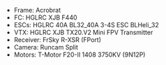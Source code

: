 
* Frame: Acrobrat
* FC: HGLRC XJB F440
* ESCs: HGLRC 40A BL32\_40A 3-4S ESC BLHeli\_32
* VTX: HGLRC XJB TX20.V2 Mini FPV Transmitter
* Receiver: FrSky R-XSR (FPort)
* Camera: Runcam Split
* Motors: T-Motor F20-II 1408 3750KV (9N12P)
